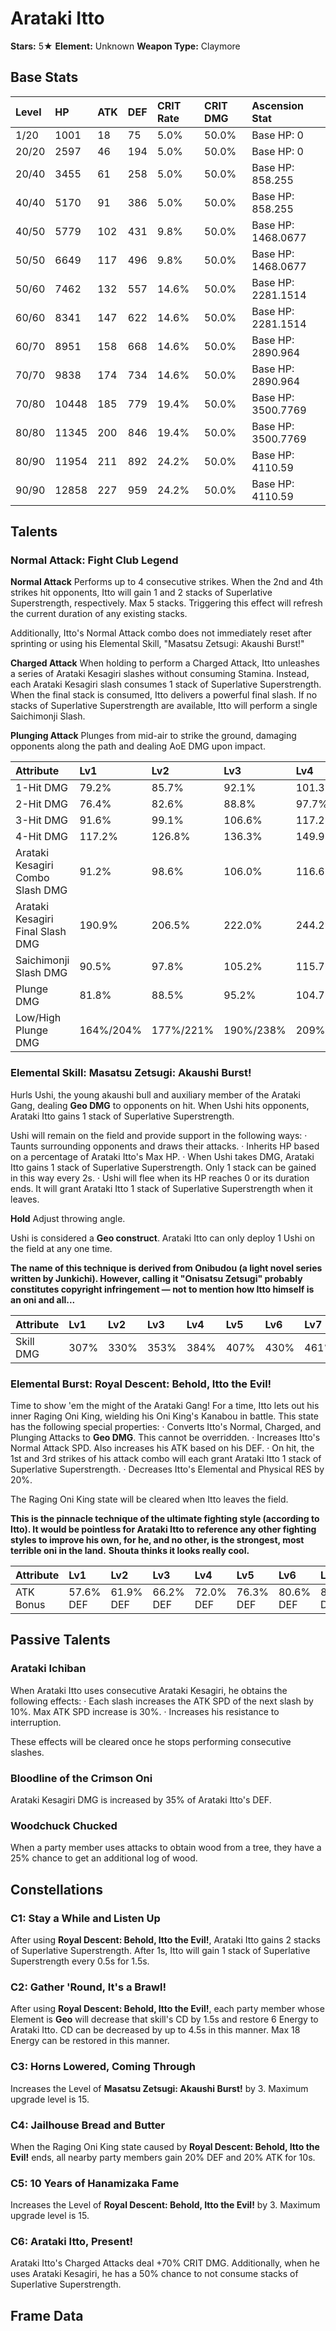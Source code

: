 # Arataki Itto

**Stars:** 5★
**Element:** Unknown
**Weapon Type:** Claymore

## Base Stats

| Level | HP | ATK | DEF | CRIT Rate | CRIT DMG | Ascension Stat |
| :--- | :--- | :--- | :--- | :--- | :--- | :--- |
| 1/20 | 1001 | 18 | 75 | 5.0% | 50.0% | Base HP: 0 |
| 20/20 | 2597 | 46 | 194 | 5.0% | 50.0% | Base HP: 0 |
| 20/40 | 3455 | 61 | 258 | 5.0% | 50.0% | Base HP: 858.255 |
| 40/40 | 5170 | 91 | 386 | 5.0% | 50.0% | Base HP: 858.255 |
| 40/50 | 5779 | 102 | 431 | 9.8% | 50.0% | Base HP: 1468.0677 |
| 50/50 | 6649 | 117 | 496 | 9.8% | 50.0% | Base HP: 1468.0677 |
| 50/60 | 7462 | 132 | 557 | 14.6% | 50.0% | Base HP: 2281.1514 |
| 60/60 | 8341 | 147 | 622 | 14.6% | 50.0% | Base HP: 2281.1514 |
| 60/70 | 8951 | 158 | 668 | 14.6% | 50.0% | Base HP: 2890.964 |
| 70/70 | 9838 | 174 | 734 | 14.6% | 50.0% | Base HP: 2890.964 |
| 70/80 | 10448 | 185 | 779 | 19.4% | 50.0% | Base HP: 3500.7769 |
| 80/80 | 11345 | 200 | 846 | 19.4% | 50.0% | Base HP: 3500.7769 |
| 80/90 | 11954 | 211 | 892 | 24.2% | 50.0% | Base HP: 4110.59 |
| 90/90 | 12858 | 227 | 959 | 24.2% | 50.0% | Base HP: 4110.59 |

## Talents

### Normal Attack: Fight Club Legend

**Normal Attack**
Performs up to 4 consecutive strikes.
When the 2nd and 4th strikes hit opponents, Itto will gain 1 and 2 stacks of Superlative Superstrength, respectively.
Max 5 stacks. Triggering this effect will refresh the current duration of any existing stacks.

Additionally, Itto's Normal Attack combo does not immediately reset after sprinting or using his Elemental Skill, "Masatsu Zetsugi: Akaushi Burst!"

**Charged Attack**
When holding to perform a Charged Attack, Itto unleashes a series of Arataki Kesagiri slashes without consuming Stamina. Instead, each Arataki Kesagiri slash consumes 1 stack of Superlative Superstrength. When the final stack is consumed, Itto delivers a powerful final slash.
If no stacks of Superlative Superstrength are available, Itto will perform a single Saichimonji Slash.

**Plunging Attack**
Plunges from mid-air to strike the ground, damaging opponents along the path and dealing AoE DMG upon impact.

| Attribute | Lv1 | Lv2 | Lv3 | Lv4 | Lv5 | Lv6 | Lv7 | Lv8 | Lv9 | Lv10 | Lv11 | Lv12 | Lv13 | Lv14 | Lv15 |
| :--- | :--- | :--- | :--- | :--- | :--- | :--- | :--- | :--- | :--- | :--- | :--- | :--- | :--- | :--- | :--- |
| 1-Hit DMG | 79.2% | 85.7% | 92.1% | 101.3% | 107.8% | 115.2% | 125.3% | 135.4% | 145.6% | 156.6% | 169.3% |
| 2-Hit DMG | 76.4% | 82.6% | 88.8% | 97.7% | 103.9% | 111.0% | 120.8% | 130.5% | 140.3% | 151.0% | 163.2% |
| 3-Hit DMG | 91.6% | 99.1% | 106.6% | 117.2% | 124.7% | 133.2% | 144.9% | 156.6% | 168.4% | 181.2% | 195.8% |
| 4-Hit DMG | 117.2% | 126.8% | 136.3% | 149.9% | 159.5% | 170.4% | 185.4% | 200.4% | 215.4% | 231.7% | 250.5% |
| Arataki Kesagiri Combo Slash DMG | 91.2% | 98.6% | 106.0% | 116.6% | 124.0% | 132.5% | 144.2% | 155.8% | 167.5% | 180.2% | 194.8% |
| Arataki Kesagiri Final Slash DMG | 190.9% | 206.5% | 222.0% | 244.2% | 259.7% | 277.5% | 301.9% | 326.3% | 350.8% | 377.4% | 407.9% |
| Saichimonji Slash DMG | 90.5% | 97.8% | 105.2% | 115.7% | 123.1% | 131.5% | 143.1% | 154.6% | 166.2% | 178.8% | 193.3% |
| Plunge DMG | 81.8% | 88.5% | 95.2% | 104.7% | 111.3% | 118.9% | 129.4% | 139.9% | 150.3% | 161.8% | 173.2% |
| Low/High Plunge DMG | 164%/204% | 177%/221% | 190%/238% | 209%/261% | 223%/278% | 238%/297% | 259%/323% | 280%/349% | 301%/375% | 323%/404% | 346%/433% |

### Elemental Skill: Masatsu Zetsugi: Akaushi Burst!

Hurls Ushi, the young akaushi bull and auxiliary member of the Arataki Gang, dealing **Geo DMG** to opponents on hit. When Ushi hits opponents, Arataki Itto gains 1 stack of Superlative Superstrength.

Ushi will remain on the field and provide support in the following ways:
· Taunts surrounding opponents and draws their attacks.
· Inherits HP based on a percentage of Arataki Itto's Max HP.
· When Ushi takes DMG, Arataki Itto gains 1 stack of Superlative Superstrength. Only 1 stack can be gained in this way every 2s.
· Ushi will flee when its HP reaches 0 or its duration ends. It will grant Arataki Itto 1 stack of Superlative Superstrength when it leaves.

**Hold**
Adjust throwing angle.

Ushi is considered a **Geo construct**. Arataki Itto can only deploy 1 Ushi on the field at any one time.

**The name of this technique is derived from Onibudou (a light novel series written by Junkichi). However, calling it "Onisatsu Zetsugi" probably constitutes copyright infringement — not to mention how Itto himself is an oni and all...**

| Attribute | Lv1 | Lv2 | Lv3 | Lv4 | Lv5 | Lv6 | Lv7 | Lv8 | Lv9 | Lv10 | Lv11 | Lv12 | Lv13 | Lv14 | Lv15 |
| :--- | :--- | :--- | :--- | :--- | :--- | :--- | :--- | :--- | :--- | :--- | :--- | :--- | :--- | :--- | :--- |
| Skill DMG | 307% | 330% | 353% | 384% | 407% | 430% | 461% | 492% | 522% | 553% | 584% | 614% | 653% |

### Elemental Burst: Royal Descent: Behold, Itto the Evil!

Time to show 'em the might of the Arataki Gang! For a time, Itto lets out his inner Raging Oni King, wielding his Oni King's Kanabou in battle.
This state has the following special properties:
· Converts Itto's Normal, Charged, and Plunging Attacks to **Geo DMG**. This cannot be overridden.
· Increases Itto's Normal Attack SPD. Also increases his ATK based on his DEF.
· On hit, the 1st and 3rd strikes of his attack combo will each grant Arataki Itto 1 stack of Superlative Superstrength.
· Decreases Itto's Elemental and Physical RES by 20%.

The Raging Oni King state will be cleared when Itto leaves the field.

**This is the pinnacle technique of the ultimate fighting style (according to Itto). It would be pointless for Arataki Itto to reference any other fighting styles to improve his own, for he, and no other, is the strongest, most terrible oni in the land.**
**Shouta thinks it looks really cool.**

| Attribute | Lv1 | Lv2 | Lv3 | Lv4 | Lv5 | Lv6 | Lv7 | Lv8 | Lv9 | Lv10 | Lv11 | Lv12 | Lv13 | Lv14 | Lv15 |
| :--- | :--- | :--- | :--- | :--- | :--- | :--- | :--- | :--- | :--- | :--- | :--- | :--- | :--- | :--- | :--- |
| ATK Bonus | 57.6% DEF | 61.9% DEF | 66.2% DEF | 72.0% DEF | 76.3% DEF | 80.6% DEF | 86.4% DEF | 92.2% DEF | 97.9% DEF | 103.7% DEF | 109.4% DEF | 115.2% DEF | 122.4% DEF |

## Passive Talents

### Arataki Ichiban

When Arataki Itto uses consecutive Arataki Kesagiri, he obtains the following effects:
· Each slash increases the ATK SPD of the next slash by 10%. Max ATK SPD increase is 30%.
· Increases his resistance to interruption.

These effects will be cleared once he stops performing consecutive slashes.

### Bloodline of the Crimson Oni

Arataki Kesagiri DMG is increased by 35% of Arataki Itto's DEF.

### Woodchuck Chucked

When a party member uses attacks to obtain wood from a tree, they have a 25% chance to get an additional log of wood.

## Constellations

### C1: Stay a While and Listen Up

After using **Royal Descent: Behold, Itto the Evil!**, Arataki Itto gains 2 stacks of Superlative Superstrength. After 1s, Itto will gain 1 stack of Superlative Superstrength every 0.5s for 1.5s.

### C2: Gather 'Round, It's a Brawl!

After using **Royal Descent: Behold, Itto the Evil!**, each party member whose Element is **Geo** will decrease that skill's CD by 1.5s and restore 6 Energy to Arataki Itto.
CD can be decreased by up to 4.5s in this manner. Max 18 Energy can be restored in this manner.

### C3: Horns Lowered, Coming Through

Increases the Level of **Masatsu Zetsugi: Akaushi Burst!** by 3.
Maximum upgrade level is 15.

### C4: Jailhouse Bread and Butter

When the Raging Oni King state caused by **Royal Descent: Behold, Itto the Evil!** ends, all nearby party members gain 20% DEF and 20% ATK for 10s.

### C5: 10 Years of Hanamizaka Fame

Increases the Level of **Royal Descent: Behold, Itto the Evil!** by 3.
Maximum upgrade level is 15.

### C6: Arataki Itto, Present!

Arataki Itto's Charged Attacks deal +70% CRIT DMG. Additionally, when he uses Arataki Kesagiri, he has a 50% chance to not consume stacks of Superlative Superstrength.

## Frame Data

